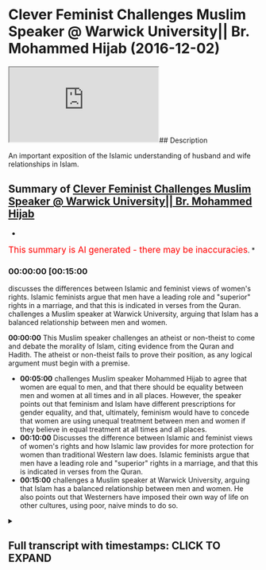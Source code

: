 # Clever Feminist Challenges Muslim Speaker @ Warwick University|| Br. Mohammed Hijab (2016-12-02)

<iframe loading='lazy' src='https://www.youtube.com/embed/b86dMlXvdMA'></iframe>## Description

An important exposition of the Islamic understanding of husband and wife relationships in Islam.

## Summary of [Clever Feminist Challenges Muslim Speaker @ Warwick University|| Br. Mohammed Hijab](https://www.youtube.com/watch?v=b86dMlXvdMA)

*

<span style="color:red; font-size:125%">This summary is AI generated - there may be inaccuracies</span>. \*

### <a onclick="modifyYTiframeseektime('900')">00:00:00 \[00:15:00</a>

discusses the differences between Islamic and feminist views of women's rights. Islamic feminists argue that men have a leading role and "superior" rights in a marriage, and that this is indicated in verses from the Quran. challenges a Muslim speaker at Warwick University, arguing that Islam has a balanced relationship between men and women.

**<a onclick="modifyYTiframeseektime('0')">00:00:00</a>** This Muslim speaker challenges an atheist or non-theist to come and debate the morality of Islam, citing evidence from the Quran and Hadith. The atheist or non-theist fails to prove their position, as any logical argument must begin with a premise.

*   **<a onclick="modifyYTiframeseektime('300')">00:05:00</a>** challenges Muslim speaker Mohammed Hijab to agree that women are equal to men, and that there should be equality between men and women at all times and in all places. However, the speaker points out that feminism and Islam have different prescriptions for gender equality, and that, ultimately, feminism would have to concede that women are using unequal treatment between men and women if they believe in equal treatment at all times and all places.
*   **<a onclick="modifyYTiframeseektime('600')">00:10:00</a>** Discusses the difference between Islamic and feminist views of women's rights and how Islamic law provides for more protection for women than traditional Western law does. Islamic feminists argue that men have a leading role and "superior" rights in a marriage, and that this is indicated in verses from the Quran.
*   **<a onclick="modifyYTiframeseektime('900')">00:15:00</a>** challenges a Muslim speaker at Warwick University, arguing that Islam has a balanced relationship between men and women. He also points out that Westerners have imposed their own way of life on other cultures, using poor, naive minds to do so.

<details><summary><h2>Full transcript with timestamps: CLICK TO EXPAND</h2></summary>

<a onclick="modifyYTiframeseektime('0)')">0:00:00 even for the leaders fee so he also</a> <a onclick="modifyYTiframeseektime('4)')">0:00:04 dirty either would you be</a> <a onclick="modifyYTiframeseektime('10)')">0:00:10 \[Music]</a> <a onclick="modifyYTiframeseektime('19)')">0:00:19 you first have to prove it</a> <a onclick="modifyYTiframeseektime('21)')">0:00:21 true objectively or through some kind of</a> <a onclick="modifyYTiframeseektime('24)')">0:00:24 evidence base and then the rulings of</a> <a onclick="modifyYTiframeseektime('27)')">0:00:27 Islam it would have some way otherwise</a> <a onclick="modifyYTiframeseektime('29)')">0:00:29 it doesn't and that is actually the case</a> <a onclick="modifyYTiframeseektime('31)')">0:00:31 with all of the religions any religion</a> <a onclick="modifyYTiframeseektime('33)')">0:00:33 that claims to have divine authority it</a> <a onclick="modifyYTiframeseektime('35)')">0:00:35 has to prove itself first so then the</a> <a onclick="modifyYTiframeseektime('38)')">0:00:38 injunctions make sense after it but that</a> <a onclick="modifyYTiframeseektime('41)')">0:00:41 is for us it's more common sensical so</a> <a onclick="modifyYTiframeseektime('44)')">0:00:44 for example I here as a Muslim the fact</a> <a onclick="modifyYTiframeseektime('48)')">0:00:48 that I am standing here as a Muslim and</a> <a onclick="modifyYTiframeseektime('50)')">0:00:50 my holy book says certain things I can</a> <a onclick="modifyYTiframeseektime('53)')">0:00:53 tell you that I believe that these moral</a> <a onclick="modifyYTiframeseektime('55)')">0:00:55 things are objectively right or wrong I</a> <a onclick="modifyYTiframeseektime('58)')">0:00:58 cannot you cannot say the same thing if</a> <a onclick="modifyYTiframeseektime('60)')">0:01:00 you're an atheist it's impossible and I</a> <a onclick="modifyYTiframeseektime('62)')">0:01:02 dare any atheist genuine you can't if</a> <a onclick="modifyYTiframeseektime('65)')">0:01:05 you're an atheist you cannot stand here</a> <a onclick="modifyYTiframeseektime('66)')">0:01:06 and I challenged actually and this is</a> <a onclick="modifyYTiframeseektime('68)')">0:01:08 not to be polemical but I want because</a> <a onclick="modifyYTiframeseektime('71)')">0:01:11 this is a this is a kind of like Russia</a> <a onclick="modifyYTiframeseektime('73)')">0:01:13 we're trying to rationalize things yeah</a> <a onclick="modifyYTiframeseektime('75)')">0:01:15 I challenge any atheist all right or</a> <a onclick="modifyYTiframeseektime('78)')">0:01:18 someone who comes from a non-theistic</a> <a onclick="modifyYTiframeseektime('80)')">0:01:20 perspective to come here to stand here</a> <a onclick="modifyYTiframeseektime('82)')">0:01:22 and I'll give you the mic or you can</a> <a onclick="modifyYTiframeseektime('84)')">0:01:24 speak to the people and tell me how you</a> <a onclick="modifyYTiframeseektime('86)')">0:01:26 can objectively prove anything that you</a> <a onclick="modifyYTiframeseektime('89)')">0:01:29 don't like about Islam from more</a> <a onclick="modifyYTiframeseektime('90)')">0:01:30 perspective is wrong in the first place</a> <a onclick="modifyYTiframeseektime('93)')">0:01:33 that would be my challenge that includes</a> <a onclick="modifyYTiframeseektime('95)')">0:01:35 polygamy that includes anything that</a> <a onclick="modifyYTiframeseektime('98)')">0:01:38 includes the inheritance laws that</a> <a onclick="modifyYTiframeseektime('100)')">0:01:40 includes anything you don't like about</a> <a onclick="modifyYTiframeseektime('103)')">0:01:43 Islam the hedge AB even though my</a> <a onclick="modifyYTiframeseektime('105)')">0:01:45 surname is hedge up you know I know you</a> <a onclick="modifyYTiframeseektime('108)')">0:01:48 might not like me as or if that includes</a> <a onclick="modifyYTiframeseektime('110)')">0:01:50 absolute anything you can't it's</a> <a onclick="modifyYTiframeseektime('111)')">0:01:51 impossible so therefore all you're doing</a> <a onclick="modifyYTiframeseektime('113)')">0:01:53 is actually I put I personally believe</a> <a onclick="modifyYTiframeseektime('115)')">0:01:55 you're superimposing a narrative which</a> <a onclick="modifyYTiframeseektime('117)')">0:01:57 is actually a post-colonial narrative</a> <a onclick="modifyYTiframeseektime('119)')">0:01:59 which relies upon the Western experience</a> <a onclick="modifyYTiframeseektime('121)')">0:02:01 the enlightenment-era the Renaissance</a> <a onclick="modifyYTiframeseektime('123)')">0:02:03 etc and you're superimposing that you're</a> <a onclick="modifyYTiframeseektime('125)')">0:02:05 saying everyone should believe in what</a> <a onclick="modifyYTiframeseektime('126)')">0:02:06 we believe in why because we've had the</a> <a onclick="modifyYTiframeseektime('128)')">0:02:08 enlightened experience that's that's</a> <a onclick="modifyYTiframeseektime('130)')">0:02:10 basically your position so from that</a> <a onclick="modifyYTiframeseektime('132)')">0:02:12 angle you you actually are kind of</a> <a onclick="modifyYTiframeseektime('134)')">0:02:14 similar to the colonial predecessor</a> <a onclick="modifyYTiframeseektime('136)')">0:02:16 you're quite similar to the british</a> <a onclick="modifyYTiframeseektime('138)')">0:02:18 colonial predecessor who come into</a> <a onclick="modifyYTiframeseektime('140)')">0:02:20 people's lands and just superimpose</a> <a onclick="modifyYTiframeseektime('142)')">0:02:22 their belief system without actually</a> <a onclick="modifyYTiframeseektime('144)')">0:02:24 explaining to them reasoning with them</a> <a onclick="modifyYTiframeseektime('147)')">0:02:27 convincing them that their belief system</a> <a onclick="modifyYTiframeseektime('149)')">0:02:29 is the ultimate truth in the first</a> <a onclick="modifyYTiframeseektime('150)')">0:02:30 instance so the truth is this I'm not</a> <a onclick="modifyYTiframeseektime('154)')">0:02:34 here to apologize</a> <a onclick="modifyYTiframeseektime('155)')">0:02:35 about Islam I'm here to challenge the</a> <a onclick="modifyYTiframeseektime('157)')">0:02:37 people that are challenging Islam that's</a> <a onclick="modifyYTiframeseektime('160)')">0:02:40 what I'm here to do because I don't</a> <a onclick="modifyYTiframeseektime('161)')">0:02:41 think that I should be on the backfoot</a> <a onclick="modifyYTiframeseektime('163)')">0:02:43 I believe that every atheist should be</a> <a onclick="modifyYTiframeseektime('165)')">0:02:45 on the backfoot I'm sorry to say this</a> <a onclick="modifyYTiframeseektime('166)')">0:02:46 very crudely but if any atheist yeah</a> <a onclick="modifyYTiframeseektime('169)')">0:02:49 feels like there's a problem with Islam</a> <a onclick="modifyYTiframeseektime('171)')">0:02:51 because I've read so many of these</a> <a onclick="modifyYTiframeseektime('172)')">0:02:52 questions it's an issue of Islam as a</a> <a onclick="modifyYTiframeseektime('175)')">0:02:55 resolve its morals that I challenge the</a> <a onclick="modifyYTiframeseektime('177)')">0:02:57 atheist to come here first and foremost</a> <a onclick="modifyYTiframeseektime('179)')">0:02:59 and tell me how you can prove that your</a> <a onclick="modifyYTiframeseektime('182)')">0:03:02 moral is objectively true otherwise your</a> <a onclick="modifyYTiframeseektime('184)')">0:03:04 deduction does not work otherwise you</a> <a onclick="modifyYTiframeseektime('188)')">0:03:08 cannot prove this prove it slammer tool</a> <a onclick="modifyYTiframeseektime('190)')">0:03:10 otherwise you're shooting yourself in</a> <a onclick="modifyYTiframeseektime('191)')">0:03:11 the foot</a> <a onclick="modifyYTiframeseektime('192)')">0:03:12 go ahead mother yes the onus is on us</a> <a onclick="modifyYTiframeseektime('197)')">0:03:17 what everyone's got the onus is on us</a> <a onclick="modifyYTiframeseektime('200)')">0:03:20 for as Muslims this is the thing this is</a> <a onclick="modifyYTiframeseektime('202)')">0:03:22 very good point so I'm sort of taking it</a> <a onclick="modifyYTiframeseektime('204)')">0:03:24 the onus is on us what we have you have</a> <a onclick="modifyYTiframeseektime('207)')">0:03:27 to understand everyone's got different</a> <a onclick="modifyYTiframeseektime('208)')">0:03:28 truth standards as you correctly said</a> <a onclick="modifyYTiframeseektime('210)')">0:03:30 yeah nowadays you have something called</a> <a onclick="modifyYTiframeseektime('212)')">0:03:32 a Flat Earth Society</a> <a onclick="modifyYTiframeseektime('213)')">0:03:33 they don't they don't buy the evidence</a> <a onclick="modifyYTiframeseektime('216)')">0:03:36 that the earth is round so they have a</a> <a onclick="modifyYTiframeseektime('218)')">0:03:38 difference true standard to us when it</a> <a onclick="modifyYTiframeseektime('220)')">0:03:40 comes to cosmological realities as</a> <a onclick="modifyYTiframeseektime('223)')">0:03:43 Muslims we present an evidence base a</a> <a onclick="modifyYTiframeseektime('226)')">0:03:46 case yeah and if people accept the case</a> <a onclick="modifyYTiframeseektime('229)')">0:03:49 then they can accept the case if they do</a> <a onclick="modifyYTiframeseektime('232)')">0:03:52 if they reject the case they can reject</a> <a onclick="modifyYTiframeseektime('234)')">0:03:54 the case but this is where the</a> <a onclick="modifyYTiframeseektime('236)')">0:03:56 contradiction would lie if you as a</a> <a onclick="modifyYTiframeseektime('239)')">0:03:59 let's say a communist a feminist a</a> <a onclick="modifyYTiframeseektime('242)')">0:04:02 Marxist or any other ists yeah who isn't</a> <a onclick="modifyYTiframeseektime('245)')">0:04:05 really a religion religious background</a> <a onclick="modifyYTiframeseektime('247)')">0:04:07 comes forward and says now you ought to</a> <a onclick="modifyYTiframeseektime('250)')">0:04:10 believe in this yeah now that's why I</a> <a onclick="modifyYTiframeseektime('253)')">0:04:13 feel like you've got a problem you've</a> <a onclick="modifyYTiframeseektime('255)')">0:04:15 got a philosophical problem on your hand</a> <a onclick="modifyYTiframeseektime('257)')">0:04:17 because you haven't even attempted to</a> <a onclick="modifyYTiframeseektime('258)')">0:04:18 prove to me that's correct</a> <a onclick="modifyYTiframeseektime('260)')">0:04:20 you've just said this popular opinion</a> <a onclick="modifyYTiframeseektime('261)')">0:04:21 for example that you know men and women</a> <a onclick="modifyYTiframeseektime('263)')">0:04:23 should be treated equally all right I</a> <a onclick="modifyYTiframeseektime('265)')">0:04:25 don't disagree with this point yeah</a> <a onclick="modifyYTiframeseektime('266)')">0:04:26 let's say I don't receive you at this</a> <a onclick="modifyYTiframeseektime('267)')">0:04:27 point</a> <a onclick="modifyYTiframeseektime('267)')">0:04:27 generally speaking Muslims don't</a> <a onclick="modifyYTiframeseektime('269)')">0:04:29 disagree with this point generally</a> <a onclick="modifyYTiframeseektime('270)')">0:04:30 speaking yeah yeah men women men and</a> <a onclick="modifyYTiframeseektime('273)')">0:04:33 women should be treated equally is more</a> <a onclick="modifyYTiframeseektime('275)')">0:04:35 true than its force yeah but you haven't</a> <a onclick="modifyYTiframeseektime('278)')">0:04:38 been able to prove that to me</a> <a onclick="modifyYTiframeseektime('281)')">0:04:41 objectively just as you would be able to</a> <a onclick="modifyYTiframeseektime('283)')">0:04:43 do if you did Matt so therefore you're</a> <a onclick="modifyYTiframeseektime('286)')">0:04:46 you're asking why is it that women do</a> <a onclick="modifyYTiframeseektime('288)')">0:04:48 this and men do</a> <a onclick="modifyYTiframeseektime('289)')">0:04:49 in this Muslim country is is what</a> <a onclick="modifyYTiframeseektime('291)')">0:04:51 question is this you have to first prove</a> <a onclick="modifyYTiframeseektime('293)')">0:04:53 your premise you have to prove your</a> <a onclick="modifyYTiframeseektime('295)')">0:04:55 presupposition</a> <a onclick="modifyYTiframeseektime('303)')">0:05:03 hadith narrated by Allah he said a new</a> <a onclick="modifyYTiframeseektime('306)')">0:05:06 set of Chicago region ahadith which</a> <a onclick="modifyYTiframeseektime('309)')">0:05:09 means that women are equal to men</a> <a onclick="modifyYTiframeseektime('310)')">0:05:10 actually if you look at even Salafi so</a> <a onclick="modifyYTiframeseektime('313)')">0:05:13 Salafi they say if I was looking at a</a> <a onclick="modifyYTiframeseektime('316)')">0:05:16 fatwa from ibanez</a> <a onclick="modifyYTiframeseektime('317)')">0:05:17 he said even versus one of the</a> <a onclick="modifyYTiframeseektime('319)')">0:05:19 literalistic he doesn't take any you</a> <a onclick="modifyYTiframeseektime('321)')">0:05:21 know and it's in Saudi Arabia well you</a> <a onclick="modifyYTiframeseektime('324)')">0:05:24 know he was one of the people that said</a> <a onclick="modifyYTiframeseektime('325)')">0:05:25 that you know I'm driving cars for woman</a> <a onclick="modifyYTiframeseektime('330)')">0:05:30 is not allowed he passed the fat</a> <a onclick="modifyYTiframeseektime('331)')">0:05:31 anyways he said this means Miceli yet he</a> <a onclick="modifyYTiframeseektime('334)')">0:05:34 had to say this means Masseria which</a> <a onclick="modifyYTiframeseektime('336)')">0:05:36 means in Arabic they're equal that's a</a> <a onclick="modifyYTiframeseektime('338)')">0:05:38 meaning yeah now he said ok and him and</a> <a onclick="modifyYTiframeseektime('341)')">0:05:41 others and everyone does looked at this</a> <a onclick="modifyYTiframeseektime('342)')">0:05:42 hide it I said ok how could that be the</a> <a onclick="modifyYTiframeseektime('343)')">0:05:43 case because there's something called</a> <a onclick="modifyYTiframeseektime('345)')">0:05:45 advocate is this net which means there</a> <a onclick="modifyYTiframeseektime('347)')">0:05:47 are exceptions yeah so men and women</a> <a onclick="modifyYTiframeseektime('349)')">0:05:49 that's why I said in the beginning guys</a> <a onclick="modifyYTiframeseektime('350)')">0:05:50 I said in the beginning that I generally</a> <a onclick="modifyYTiframeseektime('353)')">0:05:53 agree with the premise of feminists wait</a> <a onclick="modifyYTiframeseektime('356)')">0:05:56 a minute what did I just say I'll tell</a> <a onclick="modifyYTiframeseektime('357)')">0:05:57 you I said yeah I said I generally agree</a> <a onclick="modifyYTiframeseektime('360)')">0:06:00 with the feministic premise because it</a> <a onclick="modifyYTiframeseektime('362)')">0:06:02 goes in line with the hadith of the</a> <a onclick="modifyYTiframeseektime('364)')">0:06:04 Prophet Muhammad Rasul Allah and he said</a> <a onclick="modifyYTiframeseektime('366)')">0:06:06 of Chicago origin men or women are equal</a> <a onclick="modifyYTiframeseektime('367)')">0:06:07 yeah now having said that I want to</a> <a onclick="modifyYTiframeseektime('371)')">0:06:11 understand it as strong as hers are you</a> <a onclick="modifyYTiframeseektime('373)')">0:06:13 having said this now there are</a> <a onclick="modifyYTiframeseektime('376)')">0:06:16 exceptions Muslims and feminists let's</a> <a onclick="modifyYTiframeseektime('378)')">0:06:18 say they agree on the same premise yeah</a> <a onclick="modifyYTiframeseektime('380)')">0:06:20 Muslims agree that women men are equal</a> <a onclick="modifyYTiframeseektime('382)')">0:06:22 in innocence and feminists agree that</a> <a onclick="modifyYTiframeseektime('385)')">0:06:25 men and women are equal and by premise</a> <a onclick="modifyYTiframeseektime('386)')">0:06:26 yeah now this is the premise the</a> <a onclick="modifyYTiframeseektime('390)')">0:06:30 prescriptions that feminists have and</a> <a onclick="modifyYTiframeseektime('393)')">0:06:33 the prescriptions that Muslims have or</a> <a onclick="modifyYTiframeseektime('395)')">0:06:35 that Islam has our different gender Stan</a> <a onclick="modifyYTiframeseektime('399)')">0:06:39 so both feminism as a Scholastic</a> <a onclick="modifyYTiframeseektime('404)')">0:06:44 tradition of many hundreds of years and</a> <a onclick="modifyYTiframeseektime('407)')">0:06:47 Islam has exceptions to this rule and</a> <a onclick="modifyYTiframeseektime('411)')">0:06:51 I'm saying this very clearly you're a</a> <a onclick="modifyYTiframeseektime('414)')">0:06:54 feminist I'm get gathering and possibly</a> <a onclick="modifyYTiframeseektime('416)')">0:06:56 maybe liberal feminists because you're</a> <a onclick="modifyYTiframeseektime('418)')">0:06:58 not attacking me something but</a> <a onclick="modifyYTiframeseektime('422)')">0:07:02 hey but you know it generally a radical</a> <a onclick="modifyYTiframeseektime('427)')">0:07:07 feminist some of them are very violent</a> <a onclick="modifyYTiframeseektime('428)')">0:07:08 towards other people just like radical</a> <a onclick="modifyYTiframeseektime('429)')">0:07:09 Muslims are having said that there are</a> <a onclick="modifyYTiframeseektime('432)')">0:07:12 radicals everywhere you don't want to</a> <a onclick="modifyYTiframeseektime('434)')">0:07:14 accept you don't have to the point is</a> <a onclick="modifyYTiframeseektime('437)')">0:07:17 because your liberal feminist I'll say</a> <a onclick="modifyYTiframeseektime('439)')">0:07:19 to you do you agree that there should be</a> <a onclick="modifyYTiframeseektime('441)')">0:07:21 equality absolute equality at all times</a> <a onclick="modifyYTiframeseektime('443)')">0:07:23 in places or do you respond to that</a> <a onclick="modifyYTiframeseektime('446)')">0:07:26 between men and women okay so would you</a> <a onclick="modifyYTiframeseektime('452)')">0:07:32 say they should be equal in all times</a> <a onclick="modifyYTiframeseektime('453)')">0:07:33 and places in all times and places okay</a> <a onclick="modifyYTiframeseektime('458)')">0:07:38 I want to just hold her to that I'm</a> <a onclick="modifyYTiframeseektime('460)')">0:07:40 sorry</a> <a onclick="modifyYTiframeseektime('460)')">0:07:40 I'm not doing this to get you you know I</a> <a onclick="modifyYTiframeseektime('462)')">0:07:42 really you're a very pleasant person and</a> <a onclick="modifyYTiframeseektime('464)')">0:07:44 I'm not okay I'm not I wish I could be</a> <a onclick="modifyYTiframeseektime('467)')">0:07:47 more like you yes seriously I'm not</a> <a onclick="modifyYTiframeseektime('468)')">0:07:48 saying that the point is if you believe</a> <a onclick="modifyYTiframeseektime('472)')">0:07:52 in that you know in America to have</a> <a onclick="modifyYTiframeseektime('474)')">0:07:54 something called affirmative action</a> <a onclick="modifyYTiframeseektime('475)')">0:07:55 programs yeah for black people because</a> <a onclick="modifyYTiframeseektime('477)')">0:07:57 they've been marginalized for many</a> <a onclick="modifyYTiframeseektime('480)')">0:08:00 hundreds of years so what they do is</a> <a onclick="modifyYTiframeseektime('482)')">0:08:02 they put they have like what is not</a> <a onclick="modifyYTiframeseektime('484)')">0:08:04 quotas but it's kind of like helps black</a> <a onclick="modifyYTiframeseektime('486)')">0:08:06 people get into employment</a> <a onclick="modifyYTiframeseektime('487)')">0:08:07 now what feminists are arguing for is</a> <a onclick="modifyYTiframeseektime('489)')">0:08:09 quota systems for women to get into</a> <a onclick="modifyYTiframeseektime('492)')">0:08:12 places of employment especially</a> <a onclick="modifyYTiframeseektime('493)')">0:08:13 Parliament yeah and that's what they do</a> <a onclick="modifyYTiframeseektime('495)')">0:08:15 for political PI's they have a kind of</a> <a onclick="modifyYTiframeseektime('497)')">0:08:17 quota system where they have more women</a> <a onclick="modifyYTiframeseektime('499)')">0:08:19 allotted spaces then they'll have men</a> <a onclick="modifyYTiframeseektime('501)')">0:08:21 yeah because they say because there's</a> <a onclick="modifyYTiframeseektime('502)')">0:08:22 been such a disparity between men and</a> <a onclick="modifyYTiframeseektime('504)')">0:08:24 women for many hundreds of years or many</a> <a onclick="modifyYTiframeseektime('505)')">0:08:25 thousands of years a patriarchal society</a> <a onclick="modifyYTiframeseektime('507)')">0:08:27 is so strong I agree with that by the</a> <a onclick="modifyYTiframeseektime('508)')">0:08:28 way the patriarchal society is</a> <a onclick="modifyYTiframeseektime('510)')">0:08:30 incredibly strong everywhere because of</a> <a onclick="modifyYTiframeseektime('513)')">0:08:33 these reasons we have to put quotas in</a> <a onclick="modifyYTiframeseektime('515)')">0:08:35 place now but I do agree with this so</a> <a onclick="modifyYTiframeseektime('518)')">0:08:38 far I haven't said anything out of line</a> <a onclick="modifyYTiframeseektime('519)')">0:08:39 no this is pretty much what's going on</a> <a onclick="modifyYTiframeseektime('521)')">0:08:41 now in essence the prescription of a</a> <a onclick="modifyYTiframeseektime('525)')">0:08:45 feminist is as follows we ought to a</a> <a onclick="modifyYTiframeseektime('527)')">0:08:47 feminist would say we ought to put women</a> <a onclick="modifyYTiframeseektime('531)')">0:08:51 in places of employment using quotas etc</a> <a onclick="modifyYTiframeseektime('534)')">0:08:54 which is an inequality because it's</a> <a onclick="modifyYTiframeseektime('537)')">0:08:57 discrimination positive discrimination</a> <a onclick="modifyYTiframeseektime('539)')">0:08:59 just like affirmative action is positive</a> <a onclick="modifyYTiframeseektime('541)')">0:09:01 discrimination its inequalities unequal</a> <a onclick="modifyYTiframeseektime('544)')">0:09:04 treatment so that we can create what</a> <a onclick="modifyYTiframeseektime('546)')">0:09:06 equality correct so you use inequality</a> <a onclick="modifyYTiframeseektime('550)')">0:09:10 to create equality but the feminists</a> <a onclick="modifyYTiframeseektime('553)')">0:09:13 would then have to concede by</a> <a onclick="modifyYTiframeseektime('554)')">0:09:14 prescription</a> <a onclick="modifyYTiframeseektime('555)')">0:09:15 at one point at one time that she would</a> <a onclick="modifyYTiframeseektime('558)')">0:09:18 be using unequal treatment between men</a> <a onclick="modifyYTiframeseektime('560)')">0:09:20 and women if that's the case then you</a> <a onclick="modifyYTiframeseektime('563)')">0:09:23 cannot say I believe in equal treatment</a> <a onclick="modifyYTiframeseektime('564)')">0:09:24 at all times and all places yes that's</a> <a onclick="modifyYTiframeseektime('569)')">0:09:29 good</a> <a onclick="modifyYTiframeseektime('571)')">0:09:31 yes but then you sorry yeah but the</a> <a onclick="modifyYTiframeseektime('590)')">0:09:50 point I'm making sorry just to be clear</a> <a onclick="modifyYTiframeseektime('592)')">0:09:52 is that there is something within the</a> <a onclick="modifyYTiframeseektime('594)')">0:09:54 law that feminists agree with or what</a> <a onclick="modifyYTiframeseektime('596)')">0:09:56 it's within the social environment which</a> <a onclick="modifyYTiframeseektime('598)')">0:09:58 is that feminine women in many different</a> <a onclick="modifyYTiframeseektime('601)')">0:10:01 cases ought to have superior rights to</a> <a onclick="modifyYTiframeseektime('603)')">0:10:03 men for example in divorce if a man and</a> <a onclick="modifyYTiframeseektime('606)')">0:10:06 woman are divorced who should have the</a> <a onclick="modifyYTiframeseektime('607)')">0:10:07 children most people will say the woman</a> <a onclick="modifyYTiframeseektime('609)')">0:10:09 even in a slum that's that's a</a> <a onclick="modifyYTiframeseektime('610)')">0:10:10 injunction boy you can correct me unless</a> <a onclick="modifyYTiframeseektime('612)')">0:10:12 someone gets married so the woman gets</a> <a onclick="modifyYTiframeseektime('614)')">0:10:14 custody of the children</a> <a onclick="modifyYTiframeseektime('615)')">0:10:15 according to feminists in according to</a> <a onclick="modifyYTiframeseektime('619)')">0:10:19 obviously suchithra law maternity leave</a> <a onclick="modifyYTiframeseektime('622)')">0:10:22 is compulsory for women if they have a</a> <a onclick="modifyYTiframeseektime('624)')">0:10:24 contract of the company paternity leave</a> <a onclick="modifyYTiframeseektime('626)')">0:10:26 is two weeks and maternity leave is one</a> <a onclick="modifyYTiframeseektime('628)')">0:10:28 year that's obviously unequal treatment</a> <a onclick="modifyYTiframeseektime('631)')">0:10:31 therefore everyone believes in what</a> <a onclick="modifyYTiframeseektime('632)')">0:10:32 exceptions Muslims believe in generally</a> <a onclick="modifyYTiframeseektime('636)')">0:10:36 speaking that many women should be equal</a> <a onclick="modifyYTiframeseektime('638)')">0:10:38 feminists believe generally speaking men</a> <a onclick="modifyYTiframeseektime('640)')">0:10:40 women should be equal both of those</a> <a onclick="modifyYTiframeseektime('643)')">0:10:43 people believe in exceptions</a> <a onclick="modifyYTiframeseektime('645)')">0:10:45 now who defines and who has the right to</a> <a onclick="modifyYTiframeseektime('648)')">0:10:48 define the exceptions from an Islamic</a> <a onclick="modifyYTiframeseektime('650)')">0:10:50 perspective we have a maxim that Allah</a> <a onclick="modifyYTiframeseektime('652)')">0:10:52 knows everything he's all-wise he's</a> <a onclick="modifyYTiframeseektime('654)')">0:10:54 all-knowing he's all hearing God is not</a> <a onclick="modifyYTiframeseektime('656)')">0:10:56 all-knowing he knows what the exception</a> <a onclick="modifyYTiframeseektime('657)')">0:10:57 should be from a feministic perspective</a> <a onclick="modifyYTiframeseektime('660)')">0:11:00 there was an attempt a human attempt to</a> <a onclick="modifyYTiframeseektime('663)')">0:11:03 try and assess the sociological reality</a> <a onclick="modifyYTiframeseektime('664)')">0:11:04 in a certain time in a certain place and</a> <a onclick="modifyYTiframeseektime('667)')">0:11:07 give prescriptions each and every time a</a> <a onclick="modifyYTiframeseektime('669)')">0:11:09 woman or a man who is a feminist gives a</a> <a onclick="modifyYTiframeseektime('671)')">0:11:11 prescription they fundamentally break</a> <a onclick="modifyYTiframeseektime('674)')">0:11:14 their and the initial premise which is</a> <a onclick="modifyYTiframeseektime('677)')">0:11:17 that men and women should be equal at</a> <a onclick="modifyYTiframeseektime('679)')">0:11:19 all times in places unless they can see</a> <a onclick="modifyYTiframeseektime('681)')">0:11:21 that it's not all times and places in</a> <a onclick="modifyYTiframeseektime('682)')">0:11:22 which case we don't have a problem in</a> <a onclick="modifyYTiframeseektime('684)')">0:11:24 the first place do you see what I mean</a> <a onclick="modifyYTiframeseektime('685)')">0:11:25 if you look at the Quran just just in</a> <a onclick="modifyYTiframeseektime('688)')">0:11:28 relation to husband why</a> <a onclick="modifyYTiframeseektime('689)')">0:11:29 relationships there's two verses in</a> <a onclick="modifyYTiframeseektime('690)')">0:11:30 particular that I've looked at with a</a> <a onclick="modifyYTiframeseektime('692)')">0:11:32 magnifying glass</a> <a onclick="modifyYTiframeseektime('693)')">0:11:33 yeah and sort of referred to on the sort</a> <a onclick="modifyYTiframeseektime('697)')">0:11:37 of surface you might look at and think</a> <a onclick="modifyYTiframeseektime('699)')">0:11:39 and this is talking about male supremacy</a> <a onclick="modifyYTiframeseektime('702)')">0:11:42 or domination of the women there's two</a> <a onclick="modifyYTiframeseektime('704)')">0:11:44 versus one in sort of baccarat chapter</a> <a onclick="modifyYTiframeseektime('707)')">0:11:47 number 2 verse 328 it's a part of a</a> <a onclick="modifyYTiframeseektime('709)')">0:11:49 verse which is well I'll name it through</a> <a onclick="modifyYTiframeseektime('711)')">0:11:51 lady alienable model for little</a> <a onclick="modifyYTiframeseektime('712)')">0:11:52 gerontology and then chapter 4 verse 34</a> <a onclick="modifyYTiframeseektime('716)')">0:11:56 a lot average elephant Munna Alan Lee</a> <a onclick="modifyYTiframeseektime('718)')">0:11:58 said okay so men are maintaining</a> <a onclick="modifyYTiframeseektime('720)')">0:12:00 protects of a woman these are the only</a> <a onclick="modifyYTiframeseektime('722)')">0:12:02 two verse you'll find the Quran which</a> <a onclick="modifyYTiframeseektime('723)')">0:12:03 referred to when it comes to man or</a> <a onclick="modifyYTiframeseektime('726)')">0:12:06 woman okay the kind of relationship</a> <a onclick="modifyYTiframeseektime('728)')">0:12:08 there should be and which may indicate</a> <a onclick="modifyYTiframeseektime('730)')">0:12:10 and some scholars have taken to indicate</a> <a onclick="modifyYTiframeseektime('732)')">0:12:12 you understand that men have a leading</a> <a onclick="modifyYTiframeseektime('734)')">0:12:14 role and you know or let's say let's</a> <a onclick="modifyYTiframeseektime('737)')">0:12:17 even say the superior role as a husband</a> <a onclick="modifyYTiframeseektime('740)')">0:12:20 than a wife okay when you look at the</a> <a onclick="modifyYTiframeseektime('742)')">0:12:22 surface here and the classical exegesis</a> <a onclick="modifyYTiframeseektime('744)')">0:12:24 is of these verses if you look at</a> <a onclick="modifyYTiframeseektime('747)')">0:12:27 chapter 2 verse 228 for example I was</a> <a onclick="modifyYTiframeseektime('749)')">0:12:29 amazed my person himself I looked at the</a> <a onclick="modifyYTiframeseektime('751)')">0:12:31 older steps here the oldest Marta meters</a> <a onclick="modifyYTiframeseektime('754)')">0:12:34 here which is by a body at a body who</a> <a onclick="modifyYTiframeseektime('757)')">0:12:37 died in 310 ya hero in the verse well</a> <a onclick="modifyYTiframeseektime('762)')">0:12:42 our own name is Ray Allen him tomorrow</a> <a onclick="modifyYTiframeseektime('763)')">0:12:43 well there's a Jedi handle it which</a> <a onclick="modifyYTiframeseektime('765)')">0:12:45 means that men have one degree of</a> <a onclick="modifyYTiframeseektime('766)')">0:12:46 authority over them so there was a big</a> <a onclick="modifyYTiframeseektime('768)')">0:12:48 discussion he made a big discussion he</a> <a onclick="modifyYTiframeseektime('770)')">0:12:50 said what is this degree some scholars</a> <a onclick="modifyYTiframeseektime('772)')">0:12:52 say that the degree is that the men can</a> <a onclick="modifyYTiframeseektime('774)')">0:12:54 do fighting and stuff and like that</a> <a onclick="modifyYTiframeseektime('775)')">0:12:55 women don't and he said that some people</a> <a onclick="modifyYTiframeseektime('778)')">0:12:58 say distance and he said actually I</a> <a onclick="modifyYTiframeseektime('780)')">0:13:00 personally believe Autobody he said I</a> <a onclick="modifyYTiframeseektime('782)')">0:13:02 believe that this degree is not a degree</a> <a onclick="modifyYTiframeseektime('786)')">0:13:06 of authority it's a degree of pardoning</a> <a onclick="modifyYTiframeseektime('788)')">0:13:08 because allah subhanaw taala says in the</a> <a onclick="modifyYTiframeseektime('790)')">0:13:10 quran we interfere with us about how</a> <a onclick="modifyYTiframeseektime('792)')">0:13:12 we're tougher in the life of a rhyme it</a> <a onclick="modifyYTiframeseektime('794)')">0:13:14 says that if you pardon and this and</a> <a onclick="modifyYTiframeseektime('795)')">0:13:15 that</a> <a onclick="modifyYTiframeseektime('796)')">0:13:16 then Allah is also pardoning and</a> <a onclick="modifyYTiframeseektime('798)')">0:13:18 forgiving so he said in relation to this</a> <a onclick="modifyYTiframeseektime('801)')">0:13:21 verse okay in relation to this verse</a> <a onclick="modifyYTiframeseektime('804)')">0:13:24 actually the relationship that degree</a> <a onclick="modifyYTiframeseektime('808)')">0:13:28 that allah subhanaw taala talks about is</a> <a onclick="modifyYTiframeseektime('810)')">0:13:30 a degree of pardoning that the men</a> <a onclick="modifyYTiframeseektime('813)')">0:13:33 should do more work to try and pardon</a> <a onclick="modifyYTiframeseektime('816)')">0:13:36 their wife because allah has put them in</a> <a onclick="modifyYTiframeseektime('818)')">0:13:38 a certain position to try and forgive</a> <a onclick="modifyYTiframeseektime('820)')">0:13:40 and overlook her shortcomings</a> <a onclick="modifyYTiframeseektime('822)')">0:13:42 that's what agreement according to the</a> <a onclick="modifyYTiframeseektime('824)')">0:13:44 oldest FCF as it relates to audre yellow</a> <a onclick="modifyYTiframeseektime('826)')">0:13:46 color mona lisa' this Kalama and there's</a> <a onclick="modifyYTiframeseektime('829)')">0:13:49 a massive discussion which you're not</a> <a onclick="modifyYTiframeseektime('830)')">0:13:50 going to have time to get into now but</a> <a onclick="modifyYTiframeseektime('832)')">0:13:52 once again is I think a second it's</a> <a onclick="modifyYTiframeseektime('834)')">0:13:54 caricatured this versus caricatured and</a> <a onclick="modifyYTiframeseektime('836)')">0:13:56 people will look at anything okay within</a> <a onclick="modifyYTiframeseektime('838)')">0:13:58 Islam is the woman is denigrated and put</a> <a onclick="modifyYTiframeseektime('841)')">0:14:01 onto the floors no it's not true if you</a> <a onclick="modifyYTiframeseektime('842)')">0:14:02 look at the Quran from beginning to end</a> <a onclick="modifyYTiframeseektime('843)')">0:14:03 these are the only two verses that I</a> <a onclick="modifyYTiframeseektime('845)')">0:14:05 have seen that may allude to male</a> <a onclick="modifyYTiframeseektime('850)')">0:14:10 superiority of a woman in a husband and</a> <a onclick="modifyYTiframeseektime('852)')">0:14:12 wife relationship and both of them if</a> <a onclick="modifyYTiframeseektime('854)')">0:14:14 you look at the oldest most classical</a> <a onclick="modifyYTiframeseektime('856)')">0:14:16 exegesis don't actually mean that at all</a> <a onclick="modifyYTiframeseektime('860)')">0:14:20 okay not talking about no apologetics of</a> <a onclick="modifyYTiframeseektime('863)')">0:14:23 the 21st century because I'm not into</a> <a onclick="modifyYTiframeseektime('865)')">0:14:25 that generally speaking I'm not into</a> <a onclick="modifyYTiframeseektime('867)')">0:14:27 that I'm into looking at the oldest</a> <a onclick="modifyYTiframeseektime('868)')">0:14:28 ownership and if you do so you'll find</a> <a onclick="modifyYTiframeseektime('871)')">0:14:31 that there is actually genuinely quite a</a> <a onclick="modifyYTiframeseektime('873)')">0:14:33 balance between one room and just to add</a> <a onclick="modifyYTiframeseektime('876)')">0:14:36 to what you said sorry one more thing a</a> <a onclick="modifyYTiframeseektime('878)')">0:14:38 lot of hunters in the Quran I think in</a> <a onclick="modifyYTiframeseektime('880)')">0:14:40 first so it's really nice at a later</a> <a onclick="modifyYTiframeseektime('882)')">0:14:42 time I know my father Allah who be he</a> <a onclick="modifyYTiframeseektime('884)')">0:14:44 Bardo Kamala ba literally Jelena sebum</a> <a onclick="modifyYTiframeseektime('887)')">0:14:47 accessible in this area no sebum in</a> <a onclick="modifyYTiframeseektime('889)')">0:14:49 mecca seven was a de la home in fugly</a> <a onclick="modifyYTiframeseektime('892)')">0:14:52 he says Allah so Allah says do not wish</a> <a onclick="modifyYTiframeseektime('894)')">0:14:54 and the verses here are in a ham form in</a> <a onclick="modifyYTiframeseektime('897)')">0:14:57 other words they're generic it was</a> <a onclick="modifyYTiframeseektime('898)')">0:14:58 talking about yet inheritance before</a> <a onclick="modifyYTiframeseektime('899)')">0:14:59 well he could in Morelia min metric</a> <a onclick="modifyYTiframeseektime('902)')">0:15:02 aurelion rock Robbie but this verse is</a> <a onclick="modifyYTiframeseektime('904)')">0:15:04 talking specifically or generally about</a> <a onclick="modifyYTiframeseektime('907)')">0:15:07 the relationship between men and woman</a> <a onclick="modifyYTiframeseektime('908)')">0:15:08 it says do not wish what the other</a> <a onclick="modifyYTiframeseektime('910)')">0:15:10 person has ie</a> <a onclick="modifyYTiframeseektime('911)')">0:15:11 a man shouldn't and it says for a man is</a> <a onclick="modifyYTiframeseektime('915)')">0:15:15 a portion of what he has earned and for</a> <a onclick="modifyYTiframeseektime('917)')">0:15:17 a woman is a portion of what she has</a> <a onclick="modifyYTiframeseektime('918)')">0:15:18 earned and so ask Allah from His grace</a> <a onclick="modifyYTiframeseektime('921)')">0:15:21 in other words as you rightly said a</a> <a onclick="modifyYTiframeseektime('923)')">0:15:23 completely agree view it's not a</a> <a onclick="modifyYTiframeseektime('925)')">0:15:25 competition between men and women Islam</a> <a onclick="modifyYTiframeseektime('927)')">0:15:27 the depiction of the divine code from an</a> <a onclick="modifyYTiframeseektime('930)')">0:15:30 Islamic perspective is that the man and</a> <a onclick="modifyYTiframeseektime('932)')">0:15:32 the woman are in a relationship or less</a> <a onclick="modifyYTiframeseektime('935)')">0:15:35 a husband and wife okay and they because</a> <a onclick="modifyYTiframeseektime('937)')">0:15:37 mother and son we know that the mother</a> <a onclick="modifyYTiframeseektime('939)')">0:15:39 is authoritative</a> <a onclick="modifyYTiframeseektime('940)')">0:15:40 for the most case and other</a> <a onclick="modifyYTiframeseektime('943)')">0:15:43 relationships is quite balanced so this</a> <a onclick="modifyYTiframeseektime('944)')">0:15:44 is the controversial and that's why I'm</a> <a onclick="modifyYTiframeseektime('946)')">0:15:46 addressing it for the most part I</a> <a onclick="modifyYTiframeseektime('948)')">0:15:48 believe I personally believe if you look</a> <a onclick="modifyYTiframeseektime('949)')">0:15:49 at the old classic works of Jesus's that</a> <a onclick="modifyYTiframeseektime('952)')">0:15:52 there's a balance there is a balance and</a> <a onclick="modifyYTiframeseektime('953)')">0:15:53 whoever says that there isn't a balance</a> <a onclick="modifyYTiframeseektime('954)')">0:15:54 is</a> <a onclick="modifyYTiframeseektime('955)')">0:15:55 against not me and not the 21st century</a> <a onclick="modifyYTiframeseektime('957)')">0:15:57 apologist but it's going against the</a> <a onclick="modifyYTiframeseektime('959)')">0:15:59 oldest of Memphis Memphis your own the</a> <a onclick="modifyYTiframeseektime('961)')">0:16:01 people that actually wrote the oldest</a> <a onclick="modifyYTiframeseektime('963)')">0:16:03 tell face here so yeah there is a</a> <a onclick="modifyYTiframeseektime('964)')">0:16:04 balance between relationship the</a> <a onclick="modifyYTiframeseektime('965)')">0:16:05 polygamy issue yeah is by the way as I</a> <a onclick="modifyYTiframeseektime('968)')">0:16:08 said before I don't believe that just to</a> <a onclick="modifyYTiframeseektime('971)')">0:16:11 clear something up I don't believe</a> <a onclick="modifyYTiframeseektime('972)')">0:16:12 Vianney that men can uncapable of an</a> <a onclick="modifyYTiframeseektime('975)')">0:16:15 incapable of exploiting women of course</a> <a onclick="modifyYTiframeseektime('977)')">0:16:17 not I don't believe that and I don't</a> <a onclick="modifyYTiframeseektime('978)')">0:16:18 believe a woman should be trapped in any</a> <a onclick="modifyYTiframeseektime('979)')">0:16:19 kind of relationship that she doesn't</a> <a onclick="modifyYTiframeseektime('981)')">0:16:21 wanna be in yeah and there was something</a> <a onclick="modifyYTiframeseektime('982)')">0:16:22 in Islam called Halle he will tell you</a> <a onclick="modifyYTiframeseektime('984)')">0:16:24 he studied masha'Allah I any more than I</a> <a onclick="modifyYTiframeseektime('987)')">0:16:27 have here this whole hour a woman can</a> <a onclick="modifyYTiframeseektime('989)')">0:16:29 tell I'm in the Raja reach you can get</a> <a onclick="modifyYTiframeseektime('991)')">0:16:31 rid of she can leave the man it's not</a> <a onclick="modifyYTiframeseektime('993)')">0:16:33 just a man that can divorce the woman a</a> <a onclick="modifyYTiframeseektime('994)')">0:16:34 woman can divorce the man as well that's</a> <a onclick="modifyYTiframeseektime('996)')">0:16:36 another misconception of that people may</a> <a onclick="modifyYTiframeseektime('998)')">0:16:38 have so these things I think is</a> <a onclick="modifyYTiframeseektime('1000)')">0:16:40 troubling misconception is that</a> <a onclick="modifyYTiframeseektime('1002)')">0:16:42 Westerners like your Western is Western</a> <a onclick="modifyYTiframeseektime('1004)')">0:16:44 polemics Western orientalists people</a> <a onclick="modifyYTiframeseektime('1007)')">0:16:47 that want to impose their way of life on</a> <a onclick="modifyYTiframeseektime('1009)')">0:16:49 everybody else like to throw up poor</a> <a onclick="modifyYTiframeseektime('1012)')">0:16:52 susceptible naive minds so that they can</a> <a onclick="modifyYTiframeseektime('1016)')">0:16:56 and go back to kind of a gram chin</a> <a onclick="modifyYTiframeseektime('1018)')">0:16:58 hegemonic framework so that they can</a> <a onclick="modifyYTiframeseektime('1021)')">0:17:01 impose their kind of framework on you go</a> <a onclick="modifyYTiframeseektime('1023)')">0:17:03 back to the colonial era that's what</a> <a onclick="modifyYTiframeseektime('1025)')">0:17:05 they like that's what they want to do</a> <a onclick="modifyYTiframeseektime('1026)')">0:17:06 but they're doing it now through</a> <a onclick="modifyYTiframeseektime('1028)')">0:17:08 subversive methods before they should do</a> <a onclick="modifyYTiframeseektime('1030)')">0:17:10 it with using the sword and the gun and</a> <a onclick="modifyYTiframeseektime('1032)')">0:17:12 is to come to their countries and you</a> <a onclick="modifyYTiframeseektime('1034)')">0:17:14 know so we're better than you now that</a> <a onclick="modifyYTiframeseektime('1035)')">0:17:15 you they're using other tactics and I</a> <a onclick="modifyYTiframeseektime('1037)')">0:17:17 think it's time it's high time generally</a> <a onclick="modifyYTiframeseektime('1038)')">0:17:18 speaking for Muslims to note their</a> <a onclick="modifyYTiframeseektime('1040)')">0:17:20 religion really well yes and to be able</a> <a onclick="modifyYTiframeseektime('1042)')">0:17:22 to fight back</a> <a onclick="modifyYTiframeseektime('1044)')">0:17:24 using a fine argumentation yeah and</a> <a onclick="modifyYTiframeseektime('1046)')">0:17:26 rationalism</a>

</details>
